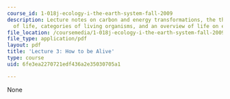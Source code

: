 ```yaml
---
course_id: 1-018j-ecology-i-the-earth-system-fall-2009
description: Lecture notes on carbon and energy transformations, the thermodynamics
  of life, categories of living organisms, and an overview of life on earth.
file_location: /coursemedia/1-018j-ecology-i-the-earth-system-fall-2009/6fe3ea2270721edf436a2e35030705a1_MIT1_018JF09_Lec03.pdf
file_type: application/pdf
layout: pdf
title: 'Lecture 3: How to be Alive'
type: course
uid: 6fe3ea2270721edf436a2e35030705a1

---
```

None